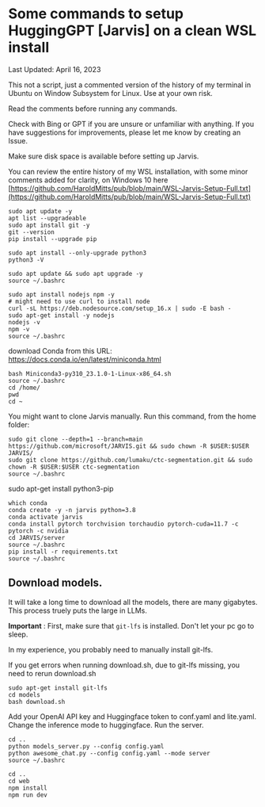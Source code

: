 # Some commands to setup HuggingGPT [Jarvis] on a clean WSL install 
Last Updated: April 16, 2023

This not a script, just a commented version of the history of my terminal in Ubuntu on Window Subsystem for Linux. Use at your own risk. 

Read the comments before running any commands.

Check with Bing or GPT if you are unsure or unfamiliar with anything. 
If you have suggestions for improvements, please let me know by creating an Issue.

Make sure disk space is available before setting up Jarvis.

You can review the entire history of my WSL installation, with some minor comments added for clarity, on Windows 10 here [https://github.com/HaroldMitts/pub/blob/main/WSL-Jarvis-Setup-Full.txt](https://github.com/HaroldMitts/pub/blob/main/WSL-Jarvis-Setup-Full.txt)


```
sudo apt update -y
apt list --upgradeable
sudo apt install git -y
git --version
pip install --upgrade pip
```

```
sudo apt install --only-upgrade python3
python3 -V
```

```
sudo apt update && sudo apt upgrade -y
source ~/.bashrc
```

```
sudo apt install nodejs npm -y
# might need to use curl to install node
curl -sL https://deb.nodesource.com/setup_16.x | sudo -E bash -
sudo apt-get install -y nodejs
nodejs -v
npm -v
source ~/.bashrc
```

download Conda from this URL: https://docs.conda.io/en/latest/miniconda.html

```
bash Miniconda3-py310_23.1.0-1-Linux-x86_64.sh
source ~/.bashrc
cd /home/
pwd
cd ~
```

You might want to clone Jarvis manually. Run this command, from the home folder:

```
sudo git clone --depth=1 --branch=main https://github.com/microsoft/JARVIS.git && sudo chown -R $USER:$USER JARVIS/
sudo git clone https://github.com/lumaku/ctc-segmentation.git && sudo chown -R $USER:$USER ctc-segmentation
source ~/.bashrc
```
sudo apt-get install python3-pip

```
which conda
conda create -y -n jarvis python=3.8
conda activate jarvis
conda install pytorch torchvision torchaudio pytorch-cuda=11.7 -c pytorch -c nvidia
cd JARVIS/server
source ~/.bashrc
pip install -r requirements.txt
source ~/.bashrc
```

## Download models. 

It will take a long time to download all the models, there are many gigabytes. This process truely puts the large in LLMs.

**Important** : First, make sure that `git-lfs` is installed. Don't let your pc go to sleep.

In my experience, you probably need to manually install git-lfs.

If you get errors when running download.sh, due to git-lfs missing, you need to rerun download.sh

```
sudo apt-get install git-lfs
cd models
bash download.sh 
```

Add your OpenAI API key and Huggingface token to conf.yaml and lite.yaml.
Change the inference mode to huggingface.
Run the server.

```
cd ..
python models_server.py --config config.yaml 
python awesome_chat.py --config config.yaml --mode server 
source ~/.bashrc
```

```
cd ..
cd web
npm install
npm run dev
```
